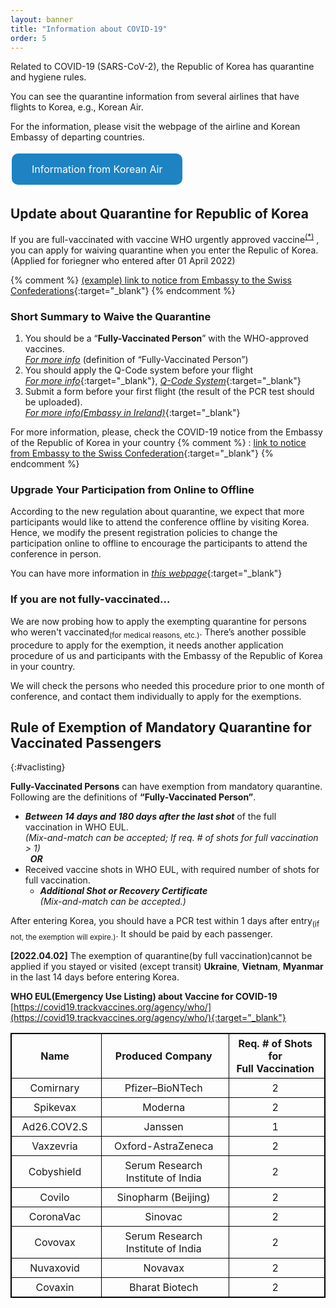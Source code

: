 ```yaml
---
layout: banner
title: "Information about COVID-19"
order: 5
---
```


<style>
.button {
  border: none;
  color: white;
  padding: 15px 32px;
  text-align: center;
  text-decoration: none;
  display: inline-block;
  font-size: 16px;
  margin: 4px 2px;
  cursor: pointer;
}

.green {background-color: #4CAF50;}
.blue {background-color: #1d83c3;}


table {
  border-collapse: collapse;
  border: 1px solid black;
}
th, td {
  padding: 5px;
  padding-right: 10px;
  min-width: 8em;
  border: 1px solid black;
}

</style>


Related to COVID-19 (SARS-CoV-2), the Republic of Korea has quarantine and hygiene rules.

You can see the quarantine information from several airlines that have flights to Korea, e.g., Korean Air.

For the information, please visit the webpage of the airline and Korean Embassy of departing countries.

<a href="https://www.koreanair.com/kr/en/travel-update/covid19/map" class="blue button" target="_blank" style="border-radius: 10px;">Information from Korean Air</a>

## Update about Quarantine for Republic of Korea
<!-- 
> According to the K-DCA(Korea Disease Control and Prevention Agency), the quarantine will be waived since 1st April 2022, for vaccinated persons. -->

If you are full-vaccinated with vaccine WHO urgently approved vaccine<sup>[(*)](#vaclisting)</sup> , you can apply for waiving quarantine when you enter the Repulic of Korea. (Applied for foriegner who entered after 01 April 2022)

{% comment %}
[(example) link to notice from Embassy to the Swiss Confederations](https://overseas.mofa.go.kr/ch-en/brd/m_23429/view.do?seq=17&page=1){:target="_blank"}
{% endcomment %}

### Short Summary to Waive the Quarantine

1. You should be a “**Fully-Vaccinated Person**” with the WHO-approved vaccines.  
   [*For more info*](#vaclisting) (definition of “Fully-Vaccinated Person”)
2. You should apply the Q-Code system before your flight  
   [*For more info*](https://overseas.mofa.go.kr/ch-en/brd/m_23429/view.do?seq=17){:target="_blank"}, 
   [*Q-Code System*](https://cov19ent.kdca.go.kr/cpassportal/biz/beffatstmnt/main.do?lang=en){:target="_blank"}
3. Submit a form before your first flight (the result of the PCR test should be uploaded).  
   [*For more info(Embassy in Ireland)*](https://overseas.mofa.go.kr/ie-en/brd/m_23775/view.do?seq=5){:target="_blank"}

For more information, please, check the COVID-19 notice from the Embassy of the Republic of Korea in your country
{% comment %}
: [link to notice from Embassy to the Swiss Confederation](https://overseas.mofa.go.kr/ch-en/brd/m_23429/view.do?seq=17){:target="_blank"}
{% endcomment %}

### Upgrade Your Participation from Online to Offline
According to the new regulation about quarantine, we expect that more participants would like to attend the conference offline by visiting Korea. Hence, we modify the present registration policies to change the participation online to offline to encourage the participants to attend the conference in person.

You can have more information in [*this webpage*](/pages/general-info/registration/#upgrade){:target="_blank"}

### If you are not fully-vaccinated…

We are now probing how to apply the exempting quarantine for persons who weren't vaccinated<sub>(for medical reasons, etc.)</sub>. There’s another possible procedure to apply for the exemption, it needs another application procedure of us and participants with the Embassy of the Republic of Korea in your country.

We will check the persons who needed this procedure prior to one month of conference, and contact them individually to apply for the exemptions.

## Rule of Exemption of Mandatory Quarantine for Vaccinated Passengers
{:#vaclisting}

**Fully-Vaccinated Persons** can have exemption from mandatory quarantine.  
Following are the definitions of **“Fully-Vaccinated Person”**.

* ***Between 14 days and 180 days after the last shot*** of the full vaccination in WHO EUL.  
   *(Mix-and-match can be accepted; If req. # of shots for full vaccination > 1)*  
   &nbsp; ***OR***
* Received vaccine shots in WHO EUL, with required number of shots for full vaccination.  
  * ***Additional Shot or Recovery Certificate***  
    *(Mix-and-match can be accepted.)*


After entering Korea, you should have a PCR test within 1 days after entry<sub>(if not, the exemption will expire.)</sub>. It should be paid by each passenger.

**[2022.04.02]** The exemption of quarantine(by full vaccination)cannot be applied if you stayed or visited (except transit) **Ukraine**, **Vietnam**, **Myanmar** in the last 14 days before entering Korea.

**WHO EUL(Emergency Use Listing) about Vaccine for COVID-19**  
[https://covid19.trackvaccines.org/agency/who/](https://covid19.trackvaccines.org/agency/who/){:target="_blank"}

| Name | Produced Company | Req. # of Shots for<br>Full Vaccination |
|:----:|:----------------:|:------------------------------------:|
| Comirnary | Pfizer–BioNTech | 2 |
| Spikevax | Moderna | 2 |
| Ad26.COV2.S | Janssen | 1 |
| Vaxzevria | Oxford-AstraZeneca | 2 |
| Cobyshield | Serum Research Institute of India | 2 |
| Covilo | Sinopharm (Beijing) | 2 |
| CoronaVac | Sinovac | 2 |
| Covovax | Serum Research Institute of India | 2 |
| Nuvaxovid | Novavax | 2 |
| Covaxin | Bharat Biotech | 2 |

